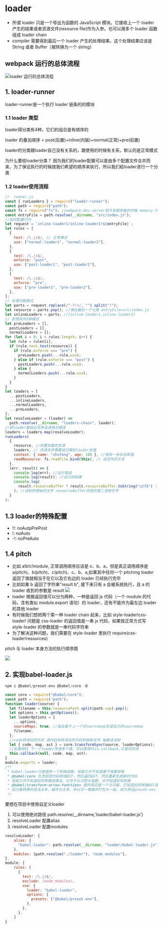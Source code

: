 # loader

+ 所谓 loader 只是一个导出为函数的 JavaScript 模块。它接收上一个 loader 产生的结果或者资源文件(resource file)作为入参。也可以用多个 loader 函数组成 loader chain
+ compiler 需要得到最后一个 loader 产生的处理结果。这个处理结果应该是 String 或者 Buffer（被转换为一个 string）

## webpack 运行的总体流程

![loader 运行的总体流程](./assets/webpackflowloader.jpeg)

## 1. loader-runner

loader-runner是一个执行 loader 链条的的模块

### 1.1 loader 类型

loader得分类有4种，它们的组合是有顺序的

loader 的叠加顺序 = post(后置)+inline(内联)+normal(正常)+pre(前置)

loader的分类跟loader自己没有关系的，跟使用的时候有关系，默认的是正常模式

为什么要给loader分类？ 因为我们的loader配置可以是由多个配置文件合并而来，为了保证执行的时候按我们希望的顺序来执行，所以我们給loader进行一个分类

### 1.2 loader使用流程

```js
//  runner.js
const { runLoaders } = require("loader-runner");
const path = require("path");
const fs = require("fs"); //webpack-dev-server启开发服务器的时候 memory-fs
const entryFile = path.resolve(__dirname, "src/index.js");
//如何配置行内
let request = `inline-loader1!inline-loader2!${entryFile}`;
let rules = [
  {
    test: /\.js$/, // 正常模式
    use: ["normal-loader1", "normal-loader2"],
  },
  {
    test: /\.js$/,
    enforce: "post",
    use: ["post-loader1", "post-loader2"],
  },
  {
    test: /\.js$/,
    enforce: "pre",
    use: ["pre-loader1", "pre-loader2"],
  },
];
// 处理内联模式
let parts = request.replace(/^-?!+/, "").split("!");
let resource = parts.pop(); //弹出最后一个元素 entryFile=src/index.js
let inlineLoaders = parts; //[inline-loader1,inline-loader2]
// 处理另外3种模式
let preLoaders = [],
  postLoaders = [],
  normalLoaders = [];
for (let i = 0; i < rules.length; i++) {
  let rule = rules[i];
  if (rule.test.test(resource)) {
    if (rule.enforce === "pre") {
      preLoaders.push(...rule.use);
    } else if (rule.enforce === "post") {
      postLoaders.push(...rule.use);
    } else {
      normalLoaders.push(...rule.use);
    }
  }
}
let loaders = [
  ...postLoaders,
  ...inlineLoaders,
  ...normalLoaders,
  ...preLoaders,
];
let resolveLoader = (loader) =>
  path.resolve(__dirname, "loaders-chain", loader);
//把loader数组从名称变成绝对路径
loaders = loaders.map(resolveLoader);
runLoaders(
  {
    resource, //你要加载的资源
    loaders, // 资源文件需要经过哪些loader处理
    context: { name: "zhufeng", age: 100 }, //保存一些状态和值
    readResource: fs.readFile.bind(this), // 读文件的方法
  },
  (err, result) => {
    console.log(err); //运行错误
    console.log(result); //运行的结果
    console.log(
      result.resourceBuffer ? result.resourceBuffer.toString("utf8") : null
    ); //读到的原始的文件 resourceBuffer存放的是二进制字节
  }
);
```

## 1.3 loader的特殊配置

+ !!: noAutpPrePost
+ !: noAuto
+ -!: noPreAuto

## 1.4 pitch

+ 比如 a!b!c!module, 正常调用顺序应该是 c、b、a，但是真正调用顺序是 a(pitch)、b(pitch)、c(pitch)、c、b、a,如果其中任何一个 pitching loader 返回了值就相当于在它以及它右边的 loader 已经执行完毕
+ 比如如果 b 返回了字符串"result b", 接下来只有 a 会被系统执行，且 a 的 loader 收到的参数是 result 
![](./assets/loader_patch_example.png)
+ loader 根据返回值可以分为两种，一种是返回 js 代码（一个 module 的代码，含有类似 module.export 语句）的 loader，还有不能作为最左边 loader 的其他 loader
+ 有时候我们想把两个第一种 loader chain 起来，比如 style-loader!css-loader! 问题是 css-loader 的返回值是一串 js 代码，如果按正常方式写 style-loader 的参数就是一串代码字符串
+ 为了解决这种问题，我们需要在 style-loader 里执行 require(css-loader!resources)

pitch 与 loader 本身方法的执行顺序图

![](./assets/loader_pitch.jpeg)

## 2. 实现babel-loader.js

```js
npm i @babel/preset-env @babel/core -D
```

```js
const core = require("@babel/core");
const path = require("path");
function loader(source) {
  let filename = this.resourcePath.split(path.sep).pop();
  let options = this.getOptions();
  let loaderOptions = {
    ...options,
    sourceMaps: true, //我会基于上一个份sourcemap生成自己的sourcemap
    filename,
  };
  //code转译后的代码 源代码和转译后的代码的映射文件 抽象语法树
  let { code, map, ast } = core.transformSync(source, loaderOptions);
  //如果想往 下一个loader传递多个值，可以使用this.callback,它是同步的
  this.callback(null, code, map, ast);
}
module.exports = loader;
/**
 * babel-loader只是提供一个转换函数，但是它并不知道要干啥要转啥
 * @babel/core 负责把源代码转成AST，然后遍历AST，然后重新生成新的代码
 * 但是它并不知道如何转换语换法，它并不认识箭头函数，也不知道如何转换
 * @babel/transform-arrow-functions 插件其实是一个访问器，它知道如何转换AST语法树
 * 因为要转换的语法太多，插件也太多。所以可一堆插件打包大一起，成为预设preset-env
 */
```

要想在项目中使用自定义loader
1. 可以使用绝对路径 path.resolve(__dirname,'loader/babel-loader.js')
2. resolveLoader 配置alias
3. resolveLoader 配置modules

```js
resolveLoader: {
    alias: {
      "babel-loader": path.resolve(__dirname, "loader/babel-loader.js"),
    },
    modules: [path.resolve("./loader"), "node_modules"],
},
module: {
    rules: [
      {
        test: /\.js$/,
        exclude: /node_modules/,
        use: {
          loader: "babel-loader",
          options: {
            presets: ["@babel/preset-env"],
          },
        },
      },
    ]
}
```